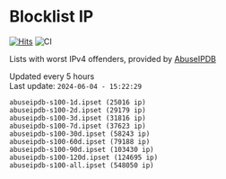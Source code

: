 # Blocklist IP

[![Hits](https://hits.seeyoufarm.com/api/count/incr/badge.svg?url=https%3A%2F%2Fgithub.com%2Fborestad%2Fblocklist-ip%2F&count_bg=%2379C83D&title_bg=%23555555&icon=&icon_color=%23E7E7E7&title=hits&edge_flat=false)](https://hits.seeyoufarm.com)  ![CI](https://img.shields.io/github/workflow/status/borestad/blocklist-ip/CI?style=flat-square)

Lists with worst IPv4 offenders, provided by [AbuseIPDB](https://www.abuseipdb.com/)

<!-- FOOTER-PLACEHOLDER -->
Updated every 5 hours<br>
Last update: `2024-06-04 - 15:22:29`
```
abuseipdb-s100-1d.ipset (25016 ip)
abuseipdb-s100-2d.ipset (29179 ip)
abuseipdb-s100-3d.ipset (31816 ip)
abuseipdb-s100-7d.ipset (37623 ip)
abuseipdb-s100-30d.ipset (58243 ip)
abuseipdb-s100-60d.ipset (79188 ip)
abuseipdb-s100-90d.ipset (103430 ip)
abuseipdb-s100-120d.ipset (124695 ip)
abuseipdb-s100-all.ipset (548050 ip)
```

